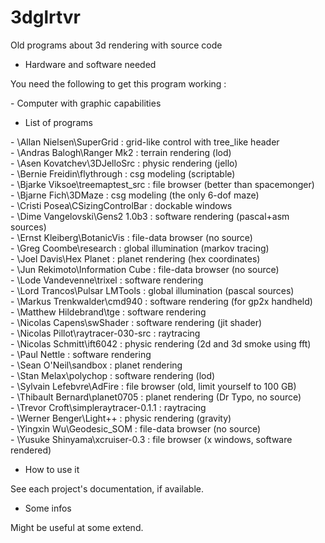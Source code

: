 # 3dglrtvr

Old programs about 3d rendering with source code

* Hardware and software needed

You need the following to get this program working :

\- Computer with graphic capabilities<br>

* List of programs

\- \\Allan Nielsen\\SuperGrid : grid-like control with tree_like header<br>
\- \\Andras Balogh\\Ranger Mk2 : terrain rendering (lod)<br>
\- \\Asen Kovatchev\\3DJelloSrc : physic rendering (jello)<br>
\- \\Bernie Freidin\\flythrough : csg modeling (scriptable)<br>
\- \\Bjarke Viksoe\\treemaptest_src : file browser (better than spacemonger)<br>
\- \\Bjarne Fich\\3DMaze : csg modeling (the only 6-dof maze)<br>
\- \\Cristi Posea\\CSizingControlBar : dockable windows<br>
\- \\Dime Vangelovski\\Gens2 1.0b3 : software rendering (pascal+asm sources)<br>
\- \\Ernst Kleiberg\\BotanicVis : file-data browser (no source)<br>
\- \\Greg Coombe\\research : global illumination (markov tracing)<br>
\- \\Joel Davis\\Hex Planet : planet rendering (hex coordinates)<br>
\- \\Jun Rekimoto\\Information Cube : file-data browser (no source)<br>
\- \\Lode Vandevenne\\trixel : software rendering<br>
\- \\Lord Trancos\\Pulsar LMTools : global illumination (pascal sources)<br>
\- \\Markus Trenkwalder\\cmd940 : software rendering (for gp2x handheld)<br>
\- \\Matthew Hildebrand\\tge : software rendering<br>
\- \\Nicolas Capens\\swShader : software rendering (jit shader)<br>
\- \\Nicolas Pillot\\raytracer-030-src : raytracing<br>
\- \\Nicolas Schmitt\\ift6042 : physic rendering (2d and 3d smoke using fft)<br>
\- \\Paul Nettle : software rendering<br>
\- \\Sean O'Neil\\sandbox : planet rendering<br>
\- \\Stan Melax\\polychop : software rendering (lod)<br>
\- \\Sylvain Lefebvre\\AdFire : file browser (old, limit yourself to 100 GB)<br>
\- \\Thibault Bernard\\planet0705 : planet rendering (Dr Typo, no source)<br>
\- \\Trevor Croft\\simpleraytracer-0.1.1 : raytracing<br>
\- \\Werner Benger\\Light++ : physic rendering (gravity)<br>
\- \\Yingxin Wu\\Geodesic_SOM : file-data browser (no source)<br>
\- \\Yusuke Shinyama\\xcruiser-0.3 : file browser (x windows, software rendered)<br>

* How to use it

See each project's documentation, if available.

* Some infos

Might be useful at some extend.
